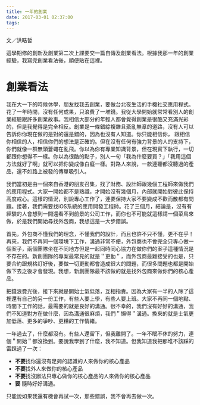 ```yaml
---
title: 一年的創業
date: 2017-03-01 02:37:00
tags:
---
```


文／洪晧哲

這學期修的創新及創業第二次上課要交一篇自傳及創業看法。根據我那一年的創業經驗，我寫完創業看法後，順便貼在這裡。

創業看法
====

我在大一下的時候休學，朋友找我去創業，要做台北夜生活的手機社交應用程式。花了一年時間，沒有任何成果，只浪費了一堆錢。我從大學開始就常常看別人的創業經驗跟許多創業故事。我相信大部分的年輕人都會覺得創業是很酷又充滿光彩的，但是我覺得是完全相反。創業是一條錯綜複雜且紊亂無章的道路，沒有人可以告訴你你現在做的是對的還是錯的，因為也沒有人知道。你只能相信你， 跟相信你相信的人，相信你們的想法是正確的。但在沒有任何有強力背景的人的支持下，你們就像一群無頭蒼蠅在亂飛。你以為你有專業知識背景，但在現實下執行，一切都跟你想得不一樣。你以為很酷的點子，別人一句「我為什麼要買？」「我用這個方法就好了啊」就可以把你變成像白癡一樣。對路人來說，一款連聽都沒聽過的產品，還不如路上被發的傳單吸引人。

我們當初是由一個來自香港的朋友召集，找了財務、設計師跟幾個工程師來做我們的應用程式。大家一開始都不是熟識，才開始沒有幾個月，內部就開始對彼此保持高度戒心。這樣的情況，別說專心工作了，連要保持大家不要變成不歡而散都有問題。接著，我們需要找iOS系統的應用開發工程師。花了三個月，結論是，沒有有經驗的人會想到一間還看不到前景的公司工作，而你也不可能就這樣請一個菜鳥來做，於是我們開始尋找外包商，我想這是一大步錯誤。

首先，外包商不懂我們的理念，不懂我們的設計，而且也許不只不懂，更不在乎！再來，我們不再同一個環境下工作，溝通非常不便，外包商也不會完全只專心做一個案子，兩個團隊坐在不同地方但是一起同時同心協力在做你們的案子這種情況是不存在的。新創團隊的專案最常見的就是＂更動＂，而外包商最難接受的也是，只要合約跟規格訂好後，要做一切更動都會造成很大的問題，而很多問題也都是開始做下去之後才會發現。我想，新創團隊最不該做的就是找外包商來做你們的核心產品。

把錢浪費光後，接下來就是開始士氣低落，互相指責。因為大家有一半的人除了這裡還有自己的另一份工作，有些人要上學，有些人要上班。大家不再同一個地點、時間下工作的話，最需要的就是良好的溝通。很不幸的，我們沒有好好的溝通，我們不知道對方在做什麼，因為溝通很麻煩，我們＂懶得＂溝通。換來的就是士氣更加低落、更多的爭吵、更糟的工作情緒。

一年過去了，什麼都沒有。有些人還留下，但我離開了。一年不眠不休的努力，連個＂開始＂都沒換到。要說我學到了什麼，我不知道。但我知道我把那堆不該踩的雷踩過了一次：

-   **不要**找你還沒有足夠的認識的人來做你的核心產品
-   **不要**找外人來做你的核心產品
-   **不要**找沒辦法只專心做你的核心產品的人來做你的核心產品
-   **要** 隨時好好溝通。

只能說如果我還有機會再試一次，那些錯誤，我不會再去做一次。